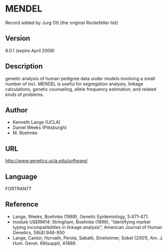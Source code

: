 # MENDEL
Record added by Jurg Ott (the original Rockefeller list)

## Version
8.0.1 (expire April 2009)

## Description
genetic analysis of human pedigree data under models involving a small number of loci. MENDEL is useful for segregation analysis, linkage calculations, genetic counseling, allele frequency estimation, and related kinds of problems.

## Author
* Kenneth Lange (UCLA)
* Daniel Weeks (Pittsburgh)
* M. Boehnke

## URL
http://www.genetics.ucla.edu/software/

## Language
FORTRAN77

## Reference
* Lange, Weeks, Boehnke (1988), Genetic Epidemiology, 5:471-471.
* module USERM14: Stringham, Boehnke (1996), "Identifying marker typing incompatibilities in linkage analysis", American Journal of Human Genetics, 59(4):946-950
* Lange, Cantor, Horvath, Perola, Sabatti, Sinsheimer, Sobel (2001), Am. J. Hum. Genet. 69(suppl), A1886.